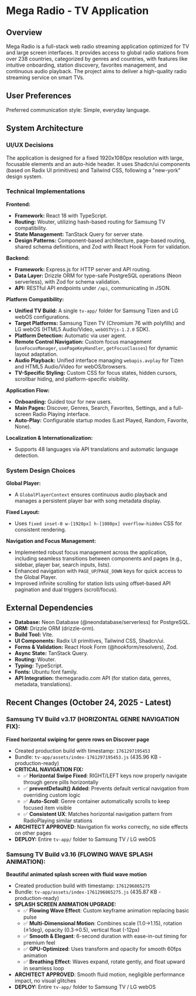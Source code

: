# Mega Radio - TV Application

## Overview
Mega Radio is a full-stack web radio streaming application optimized for TV and large screen interfaces. It provides access to global radio stations from over 238 countries, categorized by genres and countries, with features like intuitive onboarding, station discovery, favorites management, and continuous audio playback. The project aims to deliver a high-quality radio streaming service on smart TVs.

## User Preferences
Preferred communication style: Simple, everyday language.

## System Architecture

### UI/UX Decisions
The application is designed for a fixed 1920x1080px resolution with large, focusable elements and an auto-hide header. It uses Shadcn/ui components (based on Radix UI primitives) and Tailwind CSS, following a "new-york" design system.

### Technical Implementations
**Frontend:**
-   **Framework:** React 18 with TypeScript.
-   **Routing:** Wouter, utilizing hash-based routing for Samsung TV compatibility.
-   **State Management:** TanStack Query for server state.
-   **Design Patterns:** Component-based architecture, page-based routing, shared schema definitions, and Zod with React Hook Form for validation.

**Backend:**
-   **Framework:** Express.js for HTTP server and API routing.
-   **Data Layer:** Drizzle ORM for type-safe PostgreSQL operations (Neon serverless), with Zod for schema validation.
-   **API:** RESTful API endpoints under `/api`, communicating in JSON.

**Platform Compatibility:**
-   **Unified TV Build:** A single `tv-app/` folder for Samsung Tizen and LG webOS configurations.
-   **Target Platforms:** Samsung Tizen TV (Chromium 76 with polyfills) and LG webOS (HTML5 Audio/Video, `webOSTVjs-1.2.0` SDK).
-   **Platform Detection:** Automatic via user agent.
-   **Remote Control Navigation:** Custom focus management (`useFocusManager`, `usePageKeyHandler`, `getFocusClasses`) for dynamic layout adaptation.
-   **Audio Playback:** Unified interface managing `webapis.avplay` for Tizen and HTML5 Audio/Video for webOS/browsers.
-   **TV-Specific Styling:** Custom CSS for focus states, hidden cursors, scrollbar hiding, and platform-specific visibility.

**Application Flow:**
-   **Onboarding:** Guided tour for new users.
-   **Main Pages:** Discover, Genres, Search, Favorites, Settings, and a full-screen Radio Playing interface.
-   **Auto-Play:** Configurable startup modes (Last Played, Random, Favorite, None).

**Localization & Internationalization:**
-   Supports 48 languages via API translations and automatic language detection.

### System Design Choices
**Global Player:**
-   A `GlobalPlayerContext` ensures continuous audio playback and manages a persistent player bar with song metadata display.

**Fixed Layout:**
-   Uses `fixed inset-0 w-[1920px] h-[1080px] overflow-hidden` CSS for consistent rendering.

**Navigation and Focus Management:**
-   Implemented robust focus management across the application, including seamless transitions between components and pages (e.g., sidebar, player bar, search inputs, lists).
-   Enhanced navigation with `PAGE_UP`/`PAGE_DOWN` keys for quick access to the Global Player.
-   Improved infinite scrolling for station lists using offset-based API pagination and dual triggers (scroll/focus).

## External Dependencies

-   **Database:** Neon Database (@neondatabase/serverless) for PostgreSQL.
-   **ORM:** Drizzle ORM (drizzle-orm).
-   **Build Tool:** Vite.
-   **UI Components:** Radix UI primitives, Tailwind CSS, Shadcn/ui.
-   **Forms & Validation:** React Hook Form (@hookform/resolvers), Zod.
-   **Async State:** TanStack Query.
-   **Routing:** Wouter.
-   **Typing:** TypeScript.
-   **Fonts:** Ubuntu font family.
-   **API Integration:** themegaradio.com API (for station data, genres, metadata, translations).

## Recent Changes (October 24, 2025 - Latest)

### Samsung TV Build v3.17 (HORIZONTAL GENRE NAVIGATION FIX):
**Fixed horizontal swiping for genre rows on Discover page**
   - Created production build with timestamp: `1761297195453`
   - Bundle: `tv-app/assets/index-1761297195453.js` (435.96 KB - production-ready)
   - **CRITICAL NAVIGATION FIX:**
     - ✅ **Horizontal Swipe Fixed**: RIGHT/LEFT keys now properly navigate through genre pills horizontally
     - ✅ **preventDefault() Added**: Prevents default vertical navigation from overriding custom logic
     - ✅ **Auto-Scroll**: Genre container automatically scrolls to keep focused item visible
     - ✅ **Consistent UX**: Matches horizontal navigation pattern from RadioPlaying similar stations
   - **ARCHITECT APPROVED**: Navigation fix works correctly, no side effects on other pages
   - **DEPLOY:** Entire `tv-app/` folder to Samsung TV / LG webOS

### Samsung TV Build v3.16 (FLOWING WAVE SPLASH ANIMATION):
**Beautiful animated splash screen with fluid wave motion**
   - Created production build with timestamp: `1761296865275`
   - Bundle: `tv-app/assets/index-1761296865275.js` (435.87 KB - production-ready)
   - **SPLASH SCREEN ANIMATION UPGRADE:**
     - ✅ **Flowing Wave Effect**: Custom keyframe animation replacing basic pulse
     - ✅ **Multi-Dimensional Motion**: Combines scale (1.0→1.15), rotation (±1deg), opacity (0.3→0.5), vertical float (-12px)
     - ✅ **Smooth & Elegant**: 6-second duration with ease-in-out timing for premium feel
     - ✅ **GPU-Optimized**: Uses transform and opacity for smooth 60fps animation
     - ✅ **Breathing Effect**: Waves expand, rotate gently, and float upward in seamless loop
   - **ARCHITECT APPROVED**: Smooth fluid motion, negligible performance impact, no visual glitches
   - **DEPLOY:** Entire `tv-app/` folder to Samsung TV / LG webOS